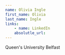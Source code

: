 ```yaml
---
name: Olivia Ingle
first_name: Olivia
last_name: Ingle
links:
	- name: LinkedIn
	absolutle_url:
---
```

Queen's University Belfast
